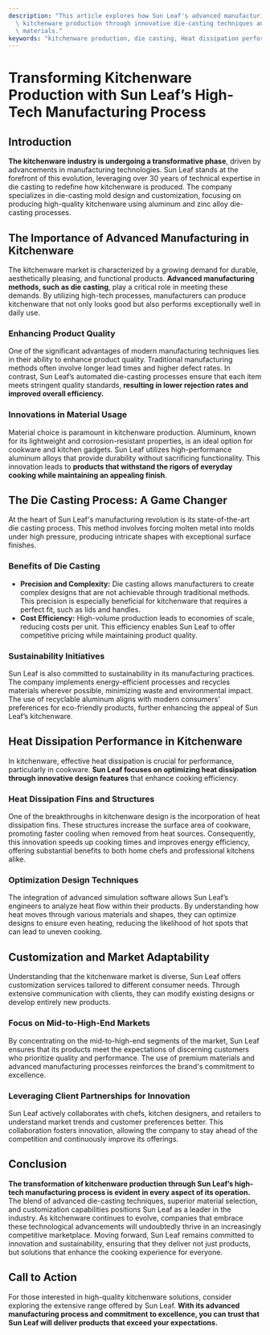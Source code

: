 ```yaml
---
description: "This article explores how Sun Leaf's advanced manufacturing process is revolutionizing\
  \ kitchenware production through innovative die-casting techniques and high-performance\
  \ materials."
keywords: "kitchenware production, die casting, Heat dissipation performance, Die casting process"
---
```

# Transforming Kitchenware Production with Sun Leaf’s High-Tech Manufacturing Process

## Introduction 

**The kitchenware industry is undergoing a transformative phase**, driven by advancements in manufacturing technologies. Sun Leaf stands at the forefront of this evolution, leveraging over 30 years of technical expertise in die casting to redefine how kitchenware is produced. The company specializes in die-casting mold design and customization, focusing on producing high-quality kitchenware using aluminum and zinc alloy die-casting processes.

## The Importance of Advanced Manufacturing in Kitchenware

The kitchenware market is characterized by a growing demand for durable, aesthetically pleasing, and functional products. **Advanced manufacturing methods, such as die casting**, play a critical role in meeting these demands. By utilizing high-tech processes, manufacturers can produce kitchenware that not only looks good but also performs exceptionally well in daily use.

### Enhancing Product Quality

One of the significant advantages of modern manufacturing techniques lies in their ability to enhance product quality. Traditional manufacturing methods often involve longer lead times and higher defect rates. In contrast, Sun Leaf’s automated die-casting processes ensure that each item meets stringent quality standards, **resulting in lower rejection rates and improved overall efficiency.**

### Innovations in Material Usage

Material choice is paramount in kitchenware production. Aluminum, known for its lightweight and corrosion-resistant properties, is an ideal option for cookware and kitchen gadgets. Sun Leaf utilizes high-performance aluminum alloys that provide durability without sacrificing functionality. This innovation leads to **products that withstand the rigors of everyday cooking while maintaining an appealing finish**.

## The Die Casting Process: A Game Changer

At the heart of Sun Leaf's manufacturing revolution is its state-of-the-art die casting process. This method involves forcing molten metal into molds under high pressure, producing intricate shapes with exceptional surface finishes. 

### Benefits of Die Casting

- **Precision and Complexity:** Die casting allows manufacturers to create complex designs that are not achievable through traditional methods. This precision is especially beneficial for kitchenware that requires a perfect fit, such as lids and handles.
- **Cost Efficiency:** High-volume production leads to economies of scale, reducing costs per unit. This efficiency enables Sun Leaf to offer competitive pricing while maintaining product quality.

### Sustainability Initiatives

Sun Leaf is also committed to sustainability in its manufacturing practices. The company implements energy-efficient processes and recycles materials wherever possible, minimizing waste and environmental impact. The use of recyclable aluminum aligns with modern consumers' preferences for eco-friendly products, further enhancing the appeal of Sun Leaf’s kitchenware. 

## Heat Dissipation Performance in Kitchenware

In kitchenware, effective heat dissipation is crucial for performance, particularly in cookware. **Sun Leaf focuses on optimizing heat dissipation through innovative design features** that enhance cooking efficiency. 

### Heat Dissipation Fins and Structures

One of the breakthroughs in kitchenware design is the incorporation of heat dissipation fins. These structures increase the surface area of cookware, promoting faster cooling when removed from heat sources. Consequently, this innovation speeds up cooking times and improves energy efficiency, offering substantial benefits to both home chefs and professional kitchens alike.

### Optimization Design Techniques

The integration of advanced simulation software allows Sun Leaf’s engineers to analyze heat flow within their products. By understanding how heat moves through various materials and shapes, they can optimize designs to ensure even heating, reducing the likelihood of hot spots that can lead to uneven cooking.  

## Customization and Market Adaptability 

Understanding that the kitchenware market is diverse, Sun Leaf offers customization services tailored to different consumer needs. Through extensive communication with clients, they can modify existing designs or develop entirely new products. 

### Focus on Mid-to-High-End Markets

By concentrating on the mid-to-high-end segments of the market, Sun Leaf ensures that its products meet the expectations of discerning customers who prioritize quality and performance. The use of premium materials and advanced manufacturing processes reinforces the brand's commitment to excellence.

### Leveraging Client Partnerships for Innovation

Sun Leaf actively collaborates with chefs, kitchen designers, and retailers to understand market trends and customer preferences better. This collaboration fosters innovation, allowing the company to stay ahead of the competition and continuously improve its offerings. 

## Conclusion 

**The transformation of kitchenware production through Sun Leaf’s high-tech manufacturing process is evident in every aspect of its operation.** The blend of advanced die-casting techniques, superior material selection, and customization capabilities positions Sun Leaf as a leader in the industry. As kitchenware continues to evolve, companies that embrace these technological advancements will undoubtedly thrive in an increasingly competitive marketplace. Moving forward, Sun Leaf remains committed to innovation and sustainability, ensuring that they deliver not just products, but solutions that enhance the cooking experience for everyone.

## Call to Action 

For those interested in high-quality kitchenware solutions, consider exploring the extensive range offered by Sun Leaf. **With its advanced manufacturing process and commitment to excellence, you can trust that Sun Leaf will deliver products that exceed your expectations.**
